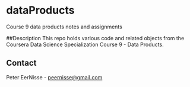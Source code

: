 # dataProducts
Course 9 data products notes and assignments

##Description
This repo holds various code and related objects from the Coursera Data Science Specialization Course 9 - Data Products.

## Contact
Peter EerNisse - peernisse@gmail.com
